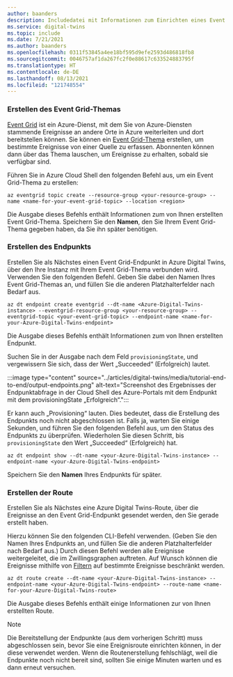 ```yaml
---
author: baanders
description: Includedatei mit Informationen zum Einrichten eines Event Grid-Endpunkts und einer Route
ms.service: digital-twins
ms.topic: include
ms.date: 7/21/2021
ms.author: baanders
ms.openlocfilehash: 0311f53845a4ee18bf595d9efe2593d486818fb8
ms.sourcegitcommit: 0046757af1da267fc2f0e88617c633524883795f
ms.translationtype: HT
ms.contentlocale: de-DE
ms.lasthandoff: 08/13/2021
ms.locfileid: "121748554"
---
```

### <a name="create-the-event-grid-topic"></a>Erstellen des Event Grid-Themas

[Event Grid](../articles/event-grid/overview.md) ist ein Azure-Dienst, mit dem Sie von Azure-Diensten stammende Ereignisse an andere Orte in Azure weiterleiten und dort bereitstellen können. Sie können ein [Event Grid-Thema](../articles/event-grid/concepts.md) erstellen, um bestimmte Ereignisse von einer Quelle zu erfassen. Abonnenten können dann über das Thema lauschen, um Ereignisse zu erhalten, sobald sie verfügbar sind.

Führen Sie in Azure Cloud Shell den folgenden Befehl aus, um ein Event Grid-Thema zu erstellen:

```azurecli-interactive
az eventgrid topic create --resource-group <your-resource-group> --name <name-for-your-event-grid-topic> --location <region>
```

Die Ausgabe dieses Befehls enthält Informationen zum von Ihnen erstellten Event Grid-Thema. Speichern Sie den **Namen**, den Sie Ihrem Event Grid-Thema gegeben haben, da Sie ihn später benötigen.

### <a name="create-the-endpoint"></a>Erstellen des Endpunkts

Erstellen Sie als Nächstes einen Event Grid-Endpunkt in Azure Digital Twins, über den Ihre Instanz mit Ihrem Event Grid-Thema verbunden wird. Verwenden Sie den folgenden Befehl. Geben Sie dabei den Namen Ihres Event Grid-Themas an, und füllen Sie die anderen Platzhalterfelder nach Bedarf aus.

```azurecli-interactive
az dt endpoint create eventgrid --dt-name <Azure-Digital-Twins-instance> --eventgrid-resource-group <your-resource-group> --eventgrid-topic <your-event-grid-topic> --endpoint-name <name-for-your-Azure-Digital-Twins-endpoint>
```

Die Ausgabe dieses Befehls enthält Informationen zum von Ihnen erstellten Endpunkt.

Suchen Sie in der Ausgabe nach dem Feld `provisioningState`, und vergewissern Sie sich, dass der Wert „Succeeded“ (Erfolgreich) lautet.

:::image type="content" source="../articles/digital-twins/media/tutorial-end-to-end/output-endpoints.png" alt-text="Screenshot des Ergebnisses der Endpunktabfrage in der Cloud Shell des Azure-Portals mit dem Endpunkt mit dem provisioningState „Erfolgreich“.":::

Er kann auch „Provisioning“ lauten. Dies bedeutet, dass die Erstellung des Endpunkts noch nicht abgeschlossen ist. Falls ja, warten Sie einige Sekunden, und führen Sie den folgenden Befehl aus, um den Status des Endpunkts zu überprüfen. Wiederholen Sie diesen Schritt, bis `provisioningState` den Wert „Succeeded“ (Erfolgreich) hat.

```azurecli-interactive
az dt endpoint show --dt-name <your-Azure-Digital-Twins-instance> --endpoint-name <your-Azure-Digital-Twins-endpoint> 
```

Speichern Sie den **Namen** Ihres Endpunkts für später.

### <a name="create-the-route"></a>Erstellen der Route

Erstellen Sie als Nächstes eine Azure Digital Twins-Route, über die Ereignisse an den Event Grid-Endpunkt gesendet werden, den Sie gerade erstellt haben. 

Hierzu können Sie den folgenden CLI-Befehl verwenden. (Geben Sie den Namen Ihres Endpunkts an, und füllen Sie die anderen Platzhalterfelder nach Bedarf aus.) Durch diesen Befehl werden alle Ereignisse weitergeleitet, die im Zwillingsgraphen auftreten. Auf Wunsch können die Ereignisse mithilfe von [Filtern](../articles/digital-twins/how-to-manage-routes.md?tabs=portal%2Cportal2%2Cportal3#filter-events) auf bestimmte Ereignisse beschränkt werden.

```azurecli-interactive
az dt route create --dt-name <your-Azure-Digital-Twins-instance> --endpoint-name <your-Azure-Digital-Twins-endpoint> --route-name <name-for-your-Azure-Digital-Twins-route>
```

Die Ausgabe dieses Befehls enthält einige Informationen zur von Ihnen erstellten Route.

>[!NOTE]
>Die Bereitstellung der Endpunkte (aus dem vorherigen Schritt) muss abgeschlossen sein, bevor Sie eine Ereignisroute einrichten können, in der diese verwendet werden. Wenn die Routenerstellung fehlschlägt, weil die Endpunkte noch nicht bereit sind, sollten Sie einige Minuten warten und es dann erneut versuchen.
